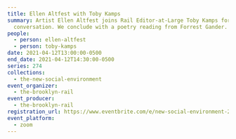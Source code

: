 ```yaml
---
title: Ellen Altfest with Toby Kamps
summary: Artist Ellen Altfest joins Rail Editor-at-Large Toby Kamps for a
  conversation. We conclude with a poetry reading from Forrest Gander.
people:
  - person: ellen-altfest
  - person: toby-kamps
date: 2021-04-12T13:00:00-0500
end_date: 2021-04-12T14:30:00-0500
series: 274
collections:
  - the-new-social-environment
event_organizer:
  - the-brooklyn-rail
event_producer:
  - the-brooklyn-rail
registration_url: https://www.eventbrite.com/e/new-social-environment-274-ellen-altfest-tickets-149031748973
event_platform:
  - zoom
---
```

